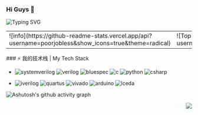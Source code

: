 ### Hi Guys 👋

![Typing SVG](https://readme-typing-svg.demolab.com/?lines=没有人耻笑你，而是你自己磨灭目标。;不要把目标定得太高，太高近乎妄想。;凡我不能创造的，我就不能理解。;注意你的思想，因为它将变成你的言辞。;注意你的言辞，因为它将变成你的行动。;注意你的行动，因为它将变成你的习惯。;注意你的习惯，因为它将变成你的性格。;注意你的性格，因为它们将决定你的命运。;我们想的是什么，就会成为什么样的人。)
<table>
<tr>
<td>
![info](https://github-readme-stats.vercel.app/api?username=poorjobless&show_icons=true&theme=radical)
</td>
<td>
![Top Langs](https://github-readme-stats.vercel.app/api/top-langs/?username=poorjobless&layout=compact&theme=radical&langs_count=8)
</td>
</tr>
</table>
### ⚡ 我的技术栈 | My Tech Stack

* ![systemverilog](https://img.shields.io/badge/-SystemVerilog-CAD09D.svg) ![verilog](https://img.shields.io/badge/-Verilog-8985F0.svg) ![bluespec](https://img.shields.io/badge/-Bluespec-2030A0.svg) ![c](https://img.shields.io/badge/-C/C++-red?logo=c&logoColor=ffffff) ![python](https://img.shields.io/badge/-Python-3776AB?logo=python&logoColor=ffffff) ![csharp](https://img.shields.io/badge/-Csharp-239120?logo=csharp&logoColor=ffffff)

* ![iverilog](https://img.shields.io/badge/-iverilog-green.svg) ![quartus](https://img.shields.io/badge/-Quartus-blue.svg?logo=intel&logoColor=ffffff) ![vivado](https://img.shields.io/badge/-Vivado-FF1010.svg?logo=xilinx&logoColor=ffffff) ![arduino](https://img.shields.io/badge/-Arduino-00979D.svg?logo=arduino&logoColor=ffffff) ![lceda](https://img.shields.io/badge/-立创EDA-5070F0.svg)


![Ashutosh's github activity graph](https://github-readme-activity-graph.vercel.app/graph?username=poorjobless&theme=dracula)

<img align="right" src="https://komarev.com/ghpvc/?username=poorjobless&color=green">
<!--
**poorjobless/poorjobless** is a ✨ _special_ ✨ repository because its `README.md` (this file) appears on your GitHub profile.

Here are some ideas to get you started:

- 🔭 I’m currently working on ...
- 🌱 I’m currently learning ...
- 👯 I’m looking to collaborate on ...
- 🤔 I’m looking for help with ...
- 💬 Ask me about ...
- 📫 How to reach me: ...
- 😄 Pronouns: ...
- ⚡ Fun fact: ...
-->
